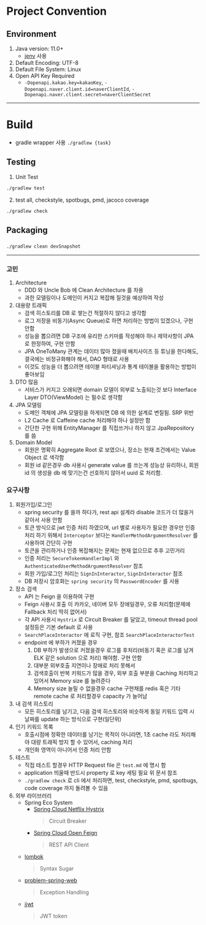 # Project Convention

## Environment

1. Java version: 11.0+
    - [jenv](https://www.jenv.be/) 사용
2. Default Encoding: UTF-8
3. Default File System: Linux
4. Open API Key Required
    - `-Dopenapi.kakao.key=kakaoKey`, `-Dopenapi.naver.client.id=naverClientId`, `-Dopenapi.naver.client.secret=naverClientSecret`

---

# Build

-   gradle wrapper 사용 `./gradlew {task}`

## Testing

1. Unit Test

```bash
./gradlew test
```

2. test all, checkstyle, spotbugs, pmd, jacoco coverage

```bash
./gradlew check
```

## Packaging

###

```bash
./gradlew clean devSnapshot
```

---

### 고민

1. Architecture
    - DDD 와 Uncle Bob 에 Clean Architecture 를 차용
    - 과한 모델링이나 도메인이 커지고 복잡해 질것을 예상하여 작성
2. 대용량 트래픽
    - 검색 히스토리를 DB 로 쌓는건 적절하지 않다고 생각함
    - 로그 저장을 비동기(Async Queue)로 하면 처리하는 방법이 있겠으나, 구현 안함
    - 성능을 뽑으려면 DB 구조에 유리한 스키마를 작성해야 하나 제약사항이 JPA 로 한정하여, 구현 안함
    - JPA OneToMany 관계는 데이터 많아 졌을때 배치사이즈 등 튜닝을 한다해도, 결국에는 비정규화해야 해서, DAO 형태로 사용
    - 이것도 성능을 더 뽑으려면 테이블 파티셔닝과 통계 테이블을 활용하는 방법이 좋아보임
3. DTO 많음
    - 서비스가 커지고 오래되면 domain 모델이 외부로 노출되는것 보다 Interface Layer DTO(ViewModel) 는 필수로 생각함
4. JPA 모델링
    - 도메인 객체에 JPA 모델링을 하게되면 DB 에 의한 설계로 변질됨. SRP 위반
    - L2 Cache 로 Caffeine cache 처리해야 하나 설정만 함
    - 간단한 구현 위해 EntityManager 를 직접쓰거나 하지 않고 JpaRepository 를 씀
5. Domain Model
    - 회원은 명확히 Aggregate Root 로 보였으나, 장소는 현재 조건에서는 Value Object 로 색각함
    - 회원 id 같은경우 db 사용시 generate value 를 쓰는게 성능상 유리하나, 회원 id 의 생성을 db 에 맞기는건 선호하지 않아서 uuid 로 처리함.

### 요구사항

1. 회원가입/로그인
    - spring security 를 쓸까 하다가, rest api 설계라 disable 코드가 더 많을거 같아서 사용 안함
    - 토큰 방식으로 jwt 인증 처리 하였으며, url 별로 사용자가 필요한 경우만 인증처리 하기 위해서 `Interceptor` 보다는 `HandlerMethodArgumentResolver` 를 사용하여 간단히 구현
    - 토큰을 관리하거나 인증 복잡해지는 문제는 현재 없으므로 추후 고민거리
    - 인증 처리는 `SecureTokenHandlerImpl` 와 `AuthenticatedUserMethodArgumentResolver` 참조
    - 회원 가입/로그인 처리는 `SignInInteractor`, `SignInInteractor` 참조
    - DB 저장시 암호화는 `spring security` 의 `PasswordEncoder` 를 사용
2. 장소 검색
    - API 는 Feign 을 이용하여 구현
    - Feign 사용시 호출 이 카카오, 네이버 모두 장애일경우, 오류 처리함(문제에 Fallback 처리 딱히 없어서)
    - 각 API 사용시 `Hystrix` 로 Circuit Breaker 를 달았고, timeout thread pool 설정등은 기본 default 로 사용
    - `SearchPlaceInteractor` 에 로직 구현, 참조 `SearchPlaceInteractorTest`
    - endpoint 에 부하가 커졌을 경우
        1. DB 부하가 발생으로 커졌을경우 로그를 후처리(비동기 혹은 로그를 남겨 ELK 같은 solution 으로 처리) 해야함. 구현 안함
        2. 대부분 외부호출 지연이나 장애로 처리 못해서
        3. 검색호출이 반복 키워드가 많을 경우, 외부 호출 부분을 Caching 처리하고 있어서 Memory size 를 늘려준다
        4. Memory size 늘릴 수 없을경우 cache 구현채를 redis 혹은 기타 remote cache 로 처리할경우 capacity 가 늘어남
3. 내 검색 히스토리
    - 모든 히스토리를 남기고, 다음 검색 히스토리와 비슷하게 동일 키워드 입력 시 날짜를 update 하는 방식으로 구현(일단위)
4. 인기 키워드 목록
    - 호출시점에 정확한 데이터를 남기는 목적이 아니라면, 1초 cache 라도 처리해야 대량 트래픽 방지 할 수 있어서, caching 처리
    - 개인화 영역이 아니어서 인증 처리 안함
5. 테스트
    - 직접 테스트 할경우 HTTP Request file 은 `test.md` 에 명시 함
    - application 띄울때 반드시 property 로 key 세팅 필요 위 문서 참조
    - `./gradlew check` 로 cli 에서 처리하면, test, checkstyle, pmd, spotbugs, code coverage 까지 돌려볼 수 있음
6. 외부 라이브러리
    - Spring Eco System
        - [Spring Cloud Netflix Hystrix](https://github.com/spring-cloud/spring-cloud-netflix)
            > Circuit Breaker
        - [Spring Cloud Open Feign](https://github.com/spring-cloud/spring-cloud-openfeign)
            > REST API Client
    - [lombok](https://github.com/rzwitserloot/lombok)
        > Syntax Sugar
    - [problem-spring-web](https://github.com/zalando/problem-spring-web)
        > Exception Handling
    - [jjwt](https://github.com/jwtk/jjwt)
        > JWT token
